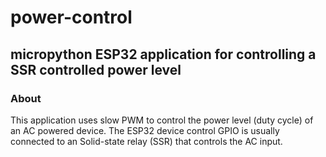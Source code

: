 # power-control

## micropython ESP32 application for controlling a SSR controlled power level

### __About__

This application uses slow PWM to control the power level (duty cycle) of an AC powered device.
The ESP32 device control GPIO is usually connected to an Solid-state relay (SSR) that controls the AC input.
